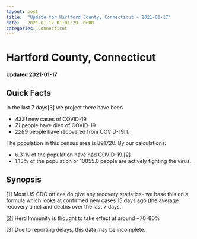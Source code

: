 ```yaml
---
layout: post
title:  "Update for Hartford County, Connecticut - 2021-01-17"
date:   2021-01-17 01:01:29 -0600
categories: Connecticut
---
```


# Hartford County, Connecticut
#### Updated 2021-01-17

## Quick Facts

In the last 7 days[3] we project there have been
- *4331* new cases of COVID-19
- *71* people have died of COVID-19
- *2289* people have recovered from COVID-19[1]

The population in this census area is 891720. By our calculations:
- 6.31% of the population have had COVID-19.[2]
- 1.13% of the population or 10055.0 people are actively fighting the virus.

## Synopsis




[1] Most US CDC offices do give any recovery statistics- we base this on a formula which looks at confirmed new cases
15 days ago (the average recovery time) and deaths over the last 7 days.

[2] Herd Immunity is thought to take effect at around ~70-80%

[3] Due to reporting delays, this data may be incomplete.
 
    